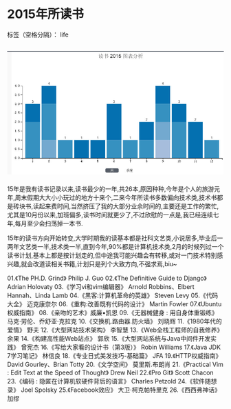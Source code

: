 ﻿# 2015年所读书

标签（空格分隔）： life

![img](images/2015read.jpg)
---
15年是我有读书记录以来,读书最少的一年,共26本,原因种种,今年是个人的旅游元年,周末假期大大小小玩过的地方十来个,二来今年所读书多数偏向技术类,技术书都是砖块书,读起来费时间,当然挤压了我的大部分业余时间的,主要还是工作的繁忙,尤其是10月份以来,加班偏多,读书时间就更少了,不过欣慰的一点是,我已经连续七年,每月至少会扫荡掉一本书.

15年的读书方向开始转变,大学时期我的读基本都是社科文艺类,小说居多,毕业后一两年文艺类一半,技术类一半,直到今年,90%都是计算机技术类,2月的时候列过一个读书计划,基本上都是按计划走的,但中途我可能兴趣会有转移,或对一门技术特别感兴趣,就会改道读相关书籍,计划只是列个大致方向,不强求焉,biu~

01.《The PH.D. Grind》 Philip J. Guo 
02.《The Definitive Guide to Django》 Adrian Holovaty 
03.《学习vi和vim编辑器》 Arnold Robbins、Elbert Hannah、Linda Lamb 
04.《黑客:计算机革命的英雄》 Steven Levy 
05.《代码大全》 迈克康奈尔 
06.《重构:改善既有代码的设计》 Martin Fowler 
07.《Ubuntu权威指南》
08.《亲吻的艺术》威廉•凯恩
09.《无器械健身 : 用自身体重锻练》   马克·劳伦、乔舒亚·克拉克
10.《交换机.路由器.防火墙》  刘晓辉 
11.《1980年代的爱情》  野夫
12.《大型网站技术架构》  李智慧 
13.《Web全栈工程师的自我修养》  余果 
14.《构建高性能Web站点》  郭欣
15.《大型网站系统与Java中间件开发实践》  曾宪杰
16.《写给大家看的设计书（第3版）》  Robin Williams
17.《Java JDK 7学习笔记》  林信良 
18.《专业日式美发技巧-基础篇》 JFA
19.《HTTP权威指南》 David Gourley、Brian Totty 
20.《文学空间》 莫里斯.布朗肖 
21.《Practical Vim : Edit Text at the Speed of Thought》 Drew Neil 
22.《Pro Git》 Scott Chacon 
23.《编码 : 隐匿在计算机软硬件背后的语言》 Charles Petzold 
24.《软件随想录》 Joel Spolsky 
25.《Facebook效应》 大卫·柯克帕特里克
26.《西西弗神话》 加缪

